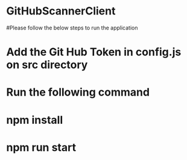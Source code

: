 # GitHubScannerClient
#Please follow the below steps to run the application
# Add the Git Hub Token in **config.js** on src directory
# Run the following command 
# **npm install**
# **npm run start**
